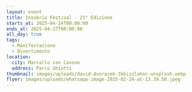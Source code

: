 ```yaml
---
layout: event
title: Insubria Festival - 21° Edizione
starts_at: 2025-04-24T00:00:00
ends_at: 2025-04-27T00:00:00
all_day: true
tags:
  - Manifestazione
  - Divertimento
location:
  city: Marcallo con Casone
  address: Parco Ghiotti
thumbnail: images/uploads/david-dvoracek-3kbizzluhnc-unsplash.webp
flyer: images/uploads/whatsapp-image-2025-02-24-at-13.39.50.jpeg
---
```

